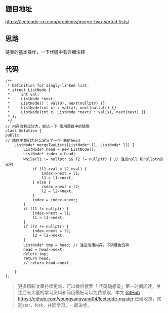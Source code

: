 
## 题目地址 
https://leetcode-cn.com/problems/merge-two-sorted-lists/

## 思路 

链表的基本操作，一下代码中有详细注释


## 代码

```
/**
 * Definition for singly-linked list.
 * struct ListNode {
 *     int val;
 *     ListNode *next;
 *     ListNode() : val(0), next(nullptr) {}
 *     ListNode(int x) : val(x), next(nullptr) {}
 *     ListNode(int x, ListNode *next) : val(x), next(next) {}
 * };
 */
// 内存消耗比较大，尝试一下 使用题目中的链表
class Solution {
public:
// 题目中我们为什么定义了一个 新的head
    ListNode* mergeTwoLists(ListNode* l1, ListNode* l2) {
        ListNode* head = new ListNode();
        ListNode* index = head;
        while(l1 != nullptr && l2 != nullptr) { // 注意null 和nullptr的区别
            if (l1->val < l2->val) {
                index->next = l1;
                l1 = l1->next;
            } else {
                index->next = l2;
                l2 = l2->next;
            }
            index = index->next;
        }
        if (l1 != nullptr) {
            index->next = l1;
            l1 = l1->next;
        }
        if (l2 != nullptr) {
            index->next = l2;
            l2 = l2->next;
        }
        ListNode* tmp = head; // 注意清理内存，不清理也没事
        head = head->next;
        delete tmp;
        return head;
        // return head->next

    }
};
```

> 更多精彩文章持续更新，可以微信搜索「 代码随想录」第一时间阅读，关注后有大量的学习资料和简历模板可以免费领取，本文  [GitHub](https://github.com/youngyangyang04/leetcode-master )：https://github.com/youngyangyang04/leetcode-master 已经收录，欢迎star，fork，共同学习，一起进步。
